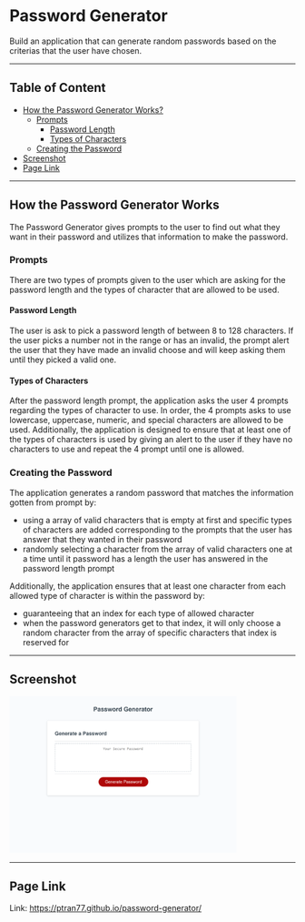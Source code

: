 # Password Generator

Build an application that can generate random passwords based on the criterias that the user have chosen.

---

## Table of Content

- [How the Password Generator Works?](#function)
  - [Prompts](#prompt)
    - [Password Length](#pass-length)
    - [Types of Characters](#charater-type)
  - [Creating the Password](#create-pass)
- [Screenshot](#screenshoot)
- [Page Link](#page-link)

---

<a name="function"></a>

## How the Password Generator Works

The Password Generator gives prompts to the user to find out what they want in their password and utilizes that information to make the password.

<a name="prompt"></a>

### Prompts

There are two types of prompts given to the user which are asking for the password length and the types of character that are allowed to be used.

<a name="pass-length"></a>

#### Password Length

The user is ask to pick a password length of between 8 to 128 characters. If the user picks a number not in the range or has an invalid, the prompt alert the user that they have made an invalid choose and will keep asking them until they picked a valid one.

<a name="character-type"></a>

#### Types of Characters

After the password length prompt, the application asks the user 4 prompts regarding the types of character to use. In order, the 4 prompts asks to use lowercase, uppercase, numeric, and special characters are allowed to be used. Additionally, the application is designed to ensure that at least one of the types of characters is used by giving an alert to the user if they have no characters to use and repeat the 4 prompt until one is allowed.

<a name="create-pass"></a>

### Creating the Password

The application generates a random password that matches the information gotten from prompt by:

- using a array of valid characters that is empty at first and specific types of characters are added corresponding to the prompts that the user has answer that they wanted in their password
- randomly selecting a character from the array of valid characters one at a time until it password has a length the user has answered in the password length prompt

Additionally, the application ensures that at least one character from each allowed type of character is within the password by:

- guaranteeing that an index for each type of allowed character
- when the password generators get to that index, it will only choose a random character from the array of specific characters that index is reserved for

---

<a name="screenshot"></a>

## Screenshot

<img src ="./assets/images/webpage-shot.png" width="400">

---

<a name="page-link"></a>

## Page Link

Link: <a href="https://ptran77.github.io/password-generator/">https://ptran77.github.io/password-generator/</a>
